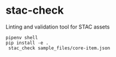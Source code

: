 # stac-check
Linting and validation tool for STAC assets

``` pipenv shell ```   
``` pip install -e . ```   
``` stac_check sample_files/core-item.json```
